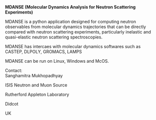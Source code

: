 
**MDANSE (Molecular Dynamics Analysis for Neutron Scattering Experiments)**

MDANSE is a python application designed for computing neutron observables from molecular dynamics trajectories that can be directly compared with neutron scattering experiments, particularly inelastic and quasi-elastic neutron scattering spectroscopies.

MDANSE has intercaes with molecular dynamics softwares such as CASTEP, DLPOLY, GROMACS, LAMPS

MDANSE can be run on Linux, Windows and McOS. 

Contact: \
Sanghamitra Mukhopadhyay

ISIS Neutron and Muon Source
         
Rutherford Appleton Laboratory
         
Didcot
         
UK
